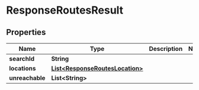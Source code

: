 

# ResponseRoutesResult


## Properties

Name | Type | Description | Notes
------------ | ------------- | ------------- | -------------
**searchId** | **String** |  | 
**locations** | [**List&lt;ResponseRoutesLocation&gt;**](ResponseRoutesLocation.md) |  | 
**unreachable** | **List&lt;String&gt;** |  | 




